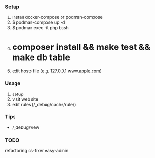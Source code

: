### Setup
1. install docker-compose or podman-compose
2. $ podman-compose up -d
3. $ podman exec -it php bash
4. # composer install && make test && make db table
5. edit hosts file (e.g. 127.0.0.1 www.apple.com)

### Usage
1. setup
2. visit web site
3. edit rules (/_debug/cache/rule/)

### Tips
 - /_debug/view

### TODO
refactoring
cs-fixer
easy-admin

